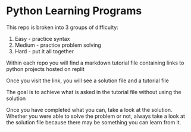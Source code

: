 # Python Learning Programs
This repo is broken into 3 groups of difficulty:
1. Easy - practice syntax
2. Medium - practice problem solving
3. Hard - put it all together

Within each repo you will find a markdown tutorial file containing links to python projects hosted on replit

Once you visit the link, you will see a solution file and a tutorial file

The goal is to achieve what is asked in the tutorial file without using the solution

Once you have completed what you can, take a look at the solution. Whether you were able to solve the problem or not, always take a look at the solution file because there may be something you can learn from it.





